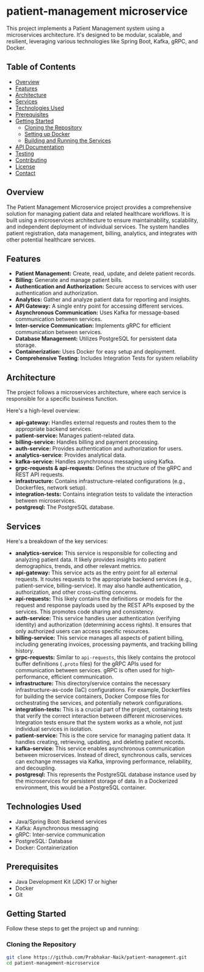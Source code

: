 # patient-management microservice

This project implements a Patient Management system using a microservices architecture. It's designed to be modular, scalable, and resilient, leveraging various technologies like Spring Boot, Kafka, gRPC, and Docker.

## Table of Contents
* [Overview](#overview)
* [Features](#features)
* [Architecture](#architecture)
* [Services](#services)
* [Technologies Used](#technologies-used)
* [Prerequisites](#prerequisites)
* [Getting Started](#getting-started)
    * [Cloning the Repository](#cloning-the-repository)
    * [Setting up Docker](#setting-up-docker)
    * [Building and Running the Services](#building-and-running-the-services)
* [API Documentation](#api-documentation)
* [Testing](#testing)
* [Contributing](#contributing)
* [License](#license)
* [Contact](#contact)

## Overview
The Patient Management Microservice project provides a comprehensive solution for managing patient data and related healthcare workflows. It is built using a microservices architecture to ensure maintainability, scalability, and independent deployment of individual services.  The system handles patient registration, data management, billing, analytics, and integrates with other potential healthcare services.

## Features

* **Patient Management:** Create, read, update, and delete patient records.
* **Billing:** Generate and manage patient bills.
* **Authentication and Authorization:** Secure access to services with user authentication and authorization.
* **Analytics:** Gather and analyze patient data for reporting and insights.
* **API Gateway:** A single entry point for accessing different services.
* **Asynchronous Communication:** Uses Kafka for message-based communication between services.
* **Inter-service Communication:** Implements gRPC for efficient communication between services.
* **Database Management:** Utilizes PostgreSQL for persistent data storage.
* **Containerization:** Uses Docker for easy setup and deployment.
* **Comprehensive Testing**: Includes Integration Tests for system reliability

## Architecture
The project follows a microservices architecture, where each service is responsible for a specific business function.

Here's a high-level overview:

* **api-gateway:** Handles external requests and routes them to the appropriate backend services.
* **patient-service:** Manages patient-related data.
* **billing-service:** Handles billing and payment processing.
* **auth-service:** Provides authentication and authorization for users.
* **analytics-service**: Provides analytical data.
* **kafka-service:** Handles asynchronous messaging using Kafka.
* **grpc-requests & api-requests:** Defines the structure of the gRPC and REST API requests.
* **infrastructure:** Contains infrastructure-related configurations (e.g., Dockerfiles, network setup).
* **integration-tests:** Contains integration tests to validate the interaction between microservices.
* **postgresql:** The PostgreSQL database.

## Services
Here's a breakdown of the key services:
* **analytics-service:** This service is responsible for collecting and analyzing patient data. It likely provides insights into patient demographics, trends, and other relevant metrics.
* **api-gateway:** This service acts as the entry point for all external requests.  It routes requests to the appropriate backend services (e.g., patient-service, billing-service).  It may also handle authentication, authorization, and other cross-cutting concerns.
* **api-requests:** This likely contains the definitions or models for the request and response payloads used by the REST APIs exposed by the services.  This promotes code sharing and consistency.
* **auth-service:** This service handles user authentication (verifying identity) and authorization (determining access rights).  It ensures that only authorized users can access specific resources.
* **billing-service:** This service manages all aspects of patient billing, including generating invoices, processing payments, and tracking billing history.
* **grpc-requests:** Similar to `api-requests`, this likely contains the protocol buffer definitions (`.proto` files) for the gRPC APIs used for communication between services.  gRPC is often used for high-performance, efficient communication.
* **infrastructure:** This directory/service contains the necessary infrastructure-as-code (IaC) configurations.  For example, Dockerfiles for building the service containers, Docker Compose files for orchestrating the services, and potentially network configurations.
* **integration-tests:** This is a crucial part of the project, containing tests that verify the correct interaction between different microservices.  Integration tests ensure that the system works as a whole, not just individual services in isolation.
* **patient-service:** This is the core service for managing patient data.  It handles creating, retrieving, updating, and deleting patient records.
* **kafka-service:** This service enables asynchronous communication between microservices.  Instead of direct, synchronous calls, services can exchange messages via Kafka, improving performance, reliability, and decoupling.
* **postgresql:** This represents the PostgreSQL database instance used by the microservices for persistent storage of data.  In a Dockerized environment, this would be a PostgreSQL container.

## Technologies Used
* Java/Spring Boot:  Backend services
* Kafka: Asynchronous messaging
* gRPC: Inter-service communication
* PostgreSQL: Database
* Docker: Containerization

## Prerequisites
* Java Development Kit (JDK) 17 or higher
* Docker
* Git

## Getting Started

Follow these steps to get the project up and running:

### Cloning the Repository

```bash
git clone https://github.com/Prabhakar-Naik/patient-management.git
cd patient-management-microservice

```

